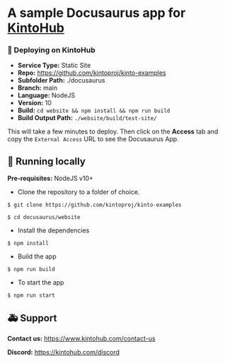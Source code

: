 # A sample Docusaurus app for [KintoHub](https://kintohub.com)

### :rocket: Deploying on KintoHub

- **Service Type:** Static Site
- **Repo:** https://github.com/kintoproj/kinto-examples
- **Subfolder Path:** ./docusaurus
- **Branch:** main
- **Language:** NodeJS
- **Version:** 10
- **Build:** `cd website && npm install && npm run build`
- **Build Output Path:** `./website/build/test-site/`

This will take a few minutes to deploy. Then click on the **Access** tab and copy the `External Access` URL to see the Docusaurus App.

## :hammer: Running locally

**Pre-requisites:** NodeJS v10+

- Clone the repository to a folder of choice.

```
$ git clone https://github.com/kintoproj/kinto-examples

$ cd docusaurus/website
```

- Install the dependencies

```
$ npm install
```
- Build the app

```
$ npm run build
```

- To start the app

```
$ npm run start
```


## :ambulance: Support

**Contact us:** https://www.kintohub.com/contact-us

**Discord:** https://kintohub.com/discord
